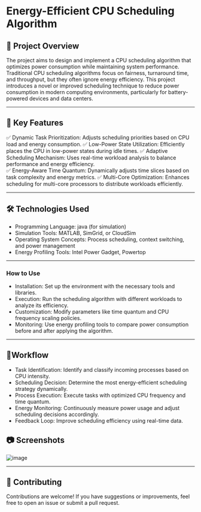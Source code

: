 ﻿
# **Energy-Efficient CPU Scheduling Algorithm**

## 📌 Project Overview
The project aims to design and implement a CPU scheduling algorithm that optimizes power consumption while maintaining system performance. Traditional CPU scheduling algorithms focus on fairness, turnaround time, and throughput, but they often ignore energy efficiency. This project introduces a novel or improved scheduling technique to reduce power consumption in modern computing environments, particularly for battery-powered devices and data centers.

---

## 🚀 Key Features
✅ Dynamic Task Prioritization: Adjusts scheduling priorities based on CPU load and energy consumption. 
✅ Low-Power State Utilization: Efficiently places the CPU in low-power states during idle times. 
✅ Adaptive Scheduling Mechanism: Uses real-time workload analysis to balance performance and energy efficiency.  
✅ Energy-Aware Time Quantum: Dynamically adjusts time slices based on task complexity and energy metrics.
✅ Multi-Core Optimization: Enhances scheduling for multi-core processors to distribute workloads efficiently.

---

## 🛠️ Technologies Used
- Programming Language: java (for simulation) 
- Simulation Tools: MATLAB, SimGrid, or CloudSim 
- Operating System Concepts: Process scheduling, context switching, and power management
- Energy Profiling Tools: Intel Power Gadget, Powertop
---


### **How to Use**
- Installation: Set up the environment with the necessary tools and libraries.
- Execution: Run the scheduling algorithm with different workloads to analyze its efficiency.  
- Customization: Modify parameters like time quantum and CPU frequency scaling policies.
- Monitoring: Use energy profiling tools to compare power consumption before and after applying the algorithm.
---

## 🎯Workflow
- Task Identification: Identify and classify incoming processes based on CPU intensity. 
- Scheduling Decision: Determine the most energy-efficient scheduling strategy dynamically. 
- Process Execution: Execute tasks with optimized CPU frequency and time quantum.  
- Energy Monitoring: Continuously measure power usage and adjust scheduling decisions accordingly.
- Feedback Loop: Improve scheduling efficiency using real-time data.


## 📷 Screenshots
![image]()

---

## 🤝 Contributing
Contributions are welcome! If you have suggestions or improvements, feel free to open an issue or submit a pull request.

